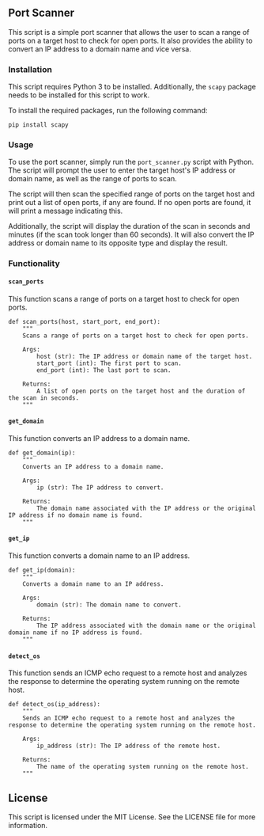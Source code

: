 
## Port Scanner

This script is a simple port scanner that allows the user to scan a range of ports on a target host to check for open ports. It also provides the ability to convert an IP address to a domain name and vice versa.

### Installation

This script requires Python 3 to be installed. Additionally, the `scapy` package needs to be installed for this script to work.

To install the required packages, run the following command:

    pip install scapy

### Usage

To use the port scanner, simply run the `port_scanner.py` script with Python. The script will prompt the user to enter the target host's IP address or domain name, as well as the range of ports to scan.

The script will then scan the specified range of ports on the target host and print out a list of open ports, if any are found. If no open ports are found, it will print a message indicating this.

Additionally, the script will display the duration of the scan in seconds and minutes (if the scan took longer than 60 seconds). It will also convert the IP address or domain name to its opposite type and display the result.

### Functionality

#### `scan_ports`

This function scans a range of ports on a target host to check for open ports.

    def scan_ports(host, start_port, end_port):
        """
        Scans a range of ports on a target host to check for open ports.
    
        Args:
            host (str): The IP address or domain name of the target host.
            start_port (int): The first port to scan.
            end_port (int): The last port to scan.
    
        Returns:
            A list of open ports on the target host and the duration of the scan in seconds.
        """

#### `get_domain`

This function converts an IP address to a domain name.

    def get_domain(ip):
        """
        Converts an IP address to a domain name.
    
        Args:
            ip (str): The IP address to convert.
    
        Returns:
            The domain name associated with the IP address or the original IP address if no domain name is found.
        """

#### `get_ip`

This function converts a domain name to an IP address.

    def get_ip(domain):
        """
        Converts a domain name to an IP address.
    
        Args:
            domain (str): The domain name to convert.
    
        Returns:
            The IP address associated with the domain name or the original domain name if no IP address is found.
        """
#### `detect_os`

This function sends an ICMP echo request to a remote host and analyzes the response to determine the operating system running on the remote host.

    def detect_os(ip_address):
        """
        Sends an ICMP echo request to a remote host and analyzes the response to determine the operating system running on the remote host.
    
        Args:
            ip_address (str): The IP address of the remote host.
    
        Returns:
            The name of the operating system running on the remote host.
        """
## License

This script is licensed under the MIT License. See the LICENSE file for more information.
